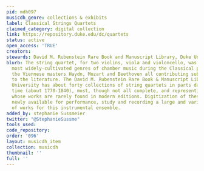 ```yaml
---
pid: mdh097
musicdh_genre: collections & exhibits
label: Classical Strings Quartets
claimed_category: digital collection
link: https://repository.duke.edu/dc/quartets
status: active
open_access: 'TRUE'
creators: 
stewards: David M. Rubenstein Rare Book and Manuscript Library, Duke University
blurb: The string quartet, for two violins, viola and violoncello, was one of the
  most widely-cultivated genres of chamber music during the Classical period, with
  the Viennese masters Haydn, Mozart and Beethoven all contributing substantially
  to the literature. The David M. Rubenstein Rare Book & Manuscript Library at Duke
  University has about forty collections of string quartets in parts dating from this
  time (about 1770-1840), most, though not all complete, and representing composers
  whose works are rarely found in modern editions. Digitization of these parts makes
  newly available for performance, study and recording a large and varied repertoire
  of works for this instrumental ensemble.
added_by: stephanie Sussmeier
twitter: "@StephanieSussme"
tools_used: 
code_repository: 
order: '096'
layout: musicdh_item
collection: musicdh
thumbnail: ''
full: ''
---
```

